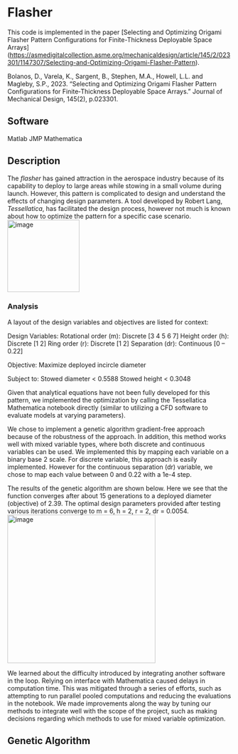 # Flasher
This code is implemented in the paper [Selecting and Optimizing Origami Flasher Pattern Configurations for Finite-Thickness Deployable Space Arrays] (https://asmedigitalcollection.asme.org/mechanicaldesign/article/145/2/023301/1147307/Selecting-and-Optimizing-Origami-Flasher-Pattern).

Bolanos, D., Varela, K., Sargent, B., Stephen, M.A., Howell, L.L. and Magleby, S.P., 2023. “Selecting and Optimizing Origami Flasher Pattern Configurations for Finite‐Thickness Deployable Space Arrays.” Journal of Mechanical Design, 145(2), p.023301.

## Software
Matlab
JMP
Mathematica

## Description
The _flasher_ has gained attraction in the aerospace industry because of its capability to deploy to large areas while stowing in a small volume during launch. However, this pattern is complicated to design and understand the effects of changing design parameters. A tool developed by Robert Lang, _Tessellatica_, has facilitated the design process, however not much is known about how to optimize the pattern for a specific case scenario. 
<img width="162" alt="image" src="https://github.com/dianabolanos/flasher/assets/57923981/777eae38-24d1-4198-a8ec-3cba0151b58f">


### Analysis
A layout of the design variables and objectives are listed for context:

Design Variables:
Rotational order (m): Discrete [3 4 5 6 7]
Height order (h): Discrete [1 2]
Ring order (r): Discrete [1 2]
Separation (dr): Continuous [0 – 0.22]

Objective:
Maximize deployed incircle diameter

Subject to:
Stowed diameter < 0.5588
Stowed height < 0.3048

Given that analytical equations have not been fully developed for this pattern, we implemented the optimization by calling the Tessellatica Mathematica notebook directly (similar to utilizing a CFD software to evaluate models at varying parameters).

We chose to implement a genetic algorithm gradient-free approach because of the robustness of the approach. In addition, this method works well with mixed variable types, where both discrete and continuous variables can be used. We implemented this by mapping each variable on a binary base 2 scale. For discrete variable, this approach is easily implemented. However for the continuous separation (dr) variable, we chose to map each value between 0 and 0.22 with a 1e-4 step. 

The results of the genetic algorithm are shown below. Here we see that the function converges after about 15 generations to a deployed diameter (objective) of 2.39. The optimal design parameters provided after testing various iterations converge to m = 6, h = 2, r = 2, dr = 0.0054. 
<img width="333" alt="image" src="https://github.com/dianabolanos/flasher/assets/57923981/6bd07045-0a47-42c6-97be-fdc99ae560ae">

We learned about the difficulty introduced by integrating another software in the loop. Relying on interface with Mathematica caused delays in computation time. This was mitigated through a series of efforts, such as attempting to run parallel pooled computations and reducing the evaluations in the notebook. 
We made improvements along the way by tuning our methods to integrate well with the scope of the project, such as making decisions regarding which methods to use for mixed variable optimization. 

## Genetic Algorithm










